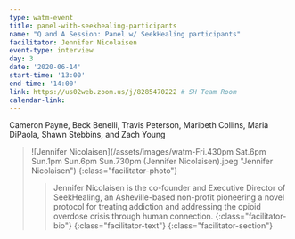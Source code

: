```yaml
---
type: watm-event
title: panel-with-seekhealing-participants
name: "Q and A Session: Panel w/ SeekHealing participants"
facilitator: Jennifer Nicolaisen
event-type: interview
day: 3
date: '2020-06-14'
start-time: '13:00'
end-time: '14:00'
link: https://us02web.zoom.us/j/8285470222 # SH Team Room
calendar-link:
---
```


Cameron Payne, Beck Benelli, Travis Peterson, Maribeth Collins, Maria DiPaola, Shawn Stebbins, and Zach Young

> ![Jennifer Nicolaisen](/assets/images/watm-Fri.430pm Sat.6pm Sun.1pm Sun.6pm Sun.730pm (Jennifer Nicolaisen).jpeg "Jennifer Nicolaisen")
> {:class="facilitator-photo"}
>
> > Jennifer Nicolaisen is the co-founder and Executive Director of SeekHealing, an Asheville-based non-profit pioneering a novel protocol for treating addiction and addressing the opioid overdose crisis through human connection.
> > {:class="facilitator-bio"}
> {:class="facilitator-text"}
{:class="facilitator-section"}
